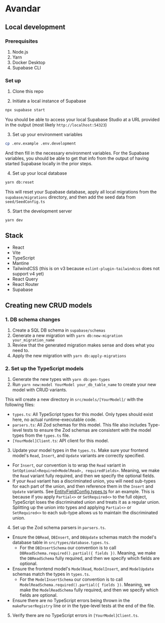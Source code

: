 # Avandar

## Local development

### Prerequisites

1. Node.js
2. Yarn
3. Docker Desktop
4. Supabase CLI

### Set up

1. Clone this repo

2. Initiate a local instance of Supabase

```bash
npx supabase start
```

You should be able to access your local Supabase Studio at a URL provided
in the output (most likely `http://localhost:54323`)

3. Set up your environment variables

```bash
cp .env.example .env.development
```

And then fill in the necessary environment variables. For the Supabase
variables, you should be able to get that info from the output of having
started Supabase locally in the prior steps.

4. Set up your local database

```bash
yarn db:reset
```

This will reset your Supabase database, apply all local migrations from
the `supabase/migrations` directory, and then add the seed data from
`seed/SeedConfig.ts`

5. Start the development server

```bash
yarn dev
```

## Stack

- React
- Vite
- TypeScript
- Mantine
- TailwindCSS (this is on v3 because `eslint-plugin-tailwindcss` does not support v4 yet)
- React Query
- React Router
- Supabase

## Creating new CRUD models

### 1. DB schema changes

1. Create a SQL DB schema in `supabase/schemas`
2. Generate a new migration with `yarn db:new-migration your_migration_name`
3. Review that the generated migration makes sense and does what you need to.
4. Apply the new migration with `yarn db:apply-migrations`

### 2. Set up the TypeScript models

1. Generate the new types with `yarn db:gen-types`
2. Run `yarn new:model YourModel your_db_table_name` to create your new model with CRUD variants.

This will create a new directory in `src/models/[YourModel]/` with the following files:

- `types.ts`: All TypeScript types for this model. Only types should exist here, no actual runtime-executable code.
- `parsers.ts`: All Zod schemas for this model. This file also includes Type-level tests to ensure the Zod schemas are consistent with the model types from the `types.ts` file.
- `[YourModel]Client.ts`: API client for this model.

3. Update your model types in the `types.ts`. Make sure your frontend model's `Read`, `Insert`, and `Update` variants are correctly specified.

- For `Insert`, our convention is to wrap the `Read` variant in `SetOptional<Required<ModelRead>, requiredFields>`. Meaning, we make the `Read` variant fully required, and then we specify the optional fields.
- If your `Read` variant has a discriminated union, you will need sub-types for each part of the union, and then reference them in the `Insert` and `Update` variants. See [EntityFieldConfig.types.ts](src/models/EntityConfig/EntityFieldConfig/EntityFieldConfig.types.ts) for an example. This is because if you apply `Partial<>` or `SetRequired<>` to the full object, TypeScript loses the discriminated union and treats it as a regular union. Splitting up the union into types and applying `Partial<>` or `SetRequired<>` to each sub-type allows us to maintain the discriminated union.

4. Set up the Zod schema parsers in `parsers.ts`.

- Ensure the `DBRead`, `DBInsert`, and `DBUpdate` schemas match the model's database table in `src/types/database.types.ts`.
  - For the `DBInsertSchema` our convention is to call `DBReadSchema.required().partial({ fields })`. Meaning, we make the `DBReadSchema` fully required, and then we specify which fields are optional.
- Ensure the frontend model's `ModelRead`, `ModelInsert`, and `ModelUpdate` schemas match the types in `types.ts`.
  - For the `ModelInsertSchema` our convention is to call `ModelReadSchema.required().partial({ fields })`. Meaning, we make the `ModelReadSchema` fully required, and then we specify which fields are optional.
- Ensure there are no TypeScript errors being thrown in the `makeParserRegistry` line or in the type-level tests at the end of the file.

5. Verify there are no TypeScript errors in `[YourModel]Client.ts`.
